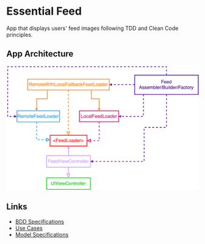 
# Essential Feed

App that displays users' feed images following TDD and Clean Code principles. 

## App Architecture

<p align="center">
    <img src="files/img/feed_architecture.png" width="600px"/>
</p>

## Links

- [BDD Specifications](files/BDD-Specs.md)
- [Use Cases](files/Use-Cases.md)
- [Model Specifications](files/Model-Specs.md)